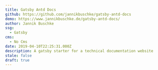 ```yaml
---
title: Gatsby Antd Docs
github: https://github.com/jannikbuschke/gatsby-antd-docs
demo: https://www.jannikbuschke.de/gatsby-antd-docs/
author: Jannik Buschke
ssg:
  - Gatsby
cms:
  - No Cms
date: 2019-04-10T22:25:31.000Z
description: A gatsby starter for a technical documentation website
stale: false
draft: true
---
```

